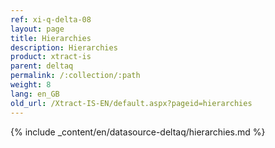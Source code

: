 ```yaml
---
ref: xi-q-delta-08
layout: page
title: Hierarchies
description: Hierarchies
product: xtract-is
parent: deltaq
permalink: /:collection/:path
weight: 8
lang: en_GB
old_url: /Xtract-IS-EN/default.aspx?pageid=hierarchies
---
```

{% include _content/en/datasource-deltaq/hierarchies.md %}
